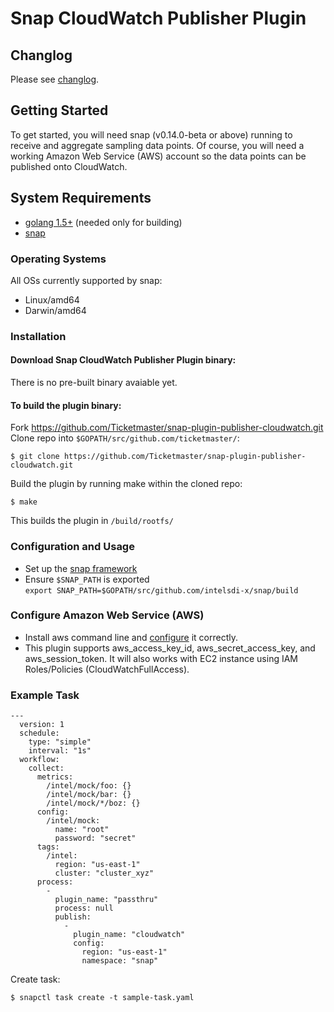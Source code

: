 # Snap CloudWatch Publisher Plugin
## Changlog
Please see [changlog](CHANGELOG.md).

## Getting Started
To get started, you will need snap (v0.14.0-beta or above) running to receive and aggregate sampling data points.
Of course, you will need a working Amazon Web Service (AWS) account so the data points can be published onto CloudWatch.

## System Requirements
* [golang 1.5+](https://golang.org/dl/) (needed only for building)
* [snap](https://github.com/intelsdi-x/snap)

### Operating Systems
All OSs currently supported by snap:
* Linux/amd64
* Darwin/amd64


### Installation
#### Download Snap CloudWatch Publisher Plugin binary:
There is no pre-built binary avaiable yet.

#### To build the plugin binary:
Fork https://github.com/Ticketmaster/snap-plugin-publisher-cloudwatch.git
Clone repo into `$GOPATH/src/github.com/ticketmaster/`:

```
$ git clone https://github.com/Ticketmaster/snap-plugin-publisher-cloudwatch.git
```

Build the plugin by running make within the cloned repo:
```
$ make
```
This builds the plugin in `/build/rootfs/`

### Configuration and Usage
* Set up the [snap framework](https://github.com/intelsdi-x/snap/blob/master/README.md#getting-started)
* Ensure `$SNAP_PATH` is exported  
`export SNAP_PATH=$GOPATH/src/github.com/intelsdi-x/snap/build`

### Configure Amazon Web Service (AWS)
* Install aws command line and [configure](http://docs.aws.amazon.com/cli/latest/userguide/cli-chap-getting-started.html#cli-config-files) it correctly.
* This plugin supports aws_access_key_id, aws_secret_access_key, and aws_session_token.  It will also works with EC2 instance using IAM Roles/Policies (CloudWatchFullAccess).

### Example Task
```
---
  version: 1
  schedule:
    type: "simple"
    interval: "1s"
  workflow:
    collect:
      metrics:
        /intel/mock/foo: {}
        /intel/mock/bar: {}
        /intel/mock/*/boz: {}
      config:
        /intel/mock:
          name: "root"
          password: "secret"
      tags:
        /intel:
          region: "us-east-1"
          cluster: "cluster_xyz"
      process:
        -
          plugin_name: "passthru"
          process: null
          publish:
            -
              plugin_name: "cloudwatch"
              config:
                region: "us-east-1"
                namespace: "snap"

```
Create task:
```
$ snapctl task create -t sample-task.yaml
```

